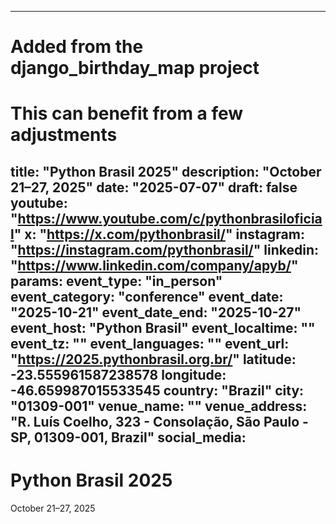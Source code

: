 
---
# Added from the django_birthday_map project
# This can benefit from a few adjustments
title: "Python Brasil 2025"
description: "October 21–27, 2025"
date: "2025-07-07"
draft: false
youtube: "https://www.youtube.com/c/pythonbrasiloficial"
x: "https://x.com/pythonbrasil/"
instagram: "https://instagram.com/pythonbrasil/"
linkedin: "https://www.linkedin.com/company/apyb/"
params:
  event_type: "in_person"
  event_category: "conference"
  event_date: "2025-10-21"
  event_date_end: "2025-10-27"
  event_host: "Python Brasil"
  event_localtime: ""
  event_tz: ""
  event_languages: ""
  event_url: "https://2025.pythonbrasil.org.br/"
  latitude: -23.555961587238578
  longitude: -46.659987015533545
  country: "Brazil"
  city: "01309-001"
  venue_name: ""
  venue_address: "R. Luís Coelho, 323 - Consolação, São Paulo - SP, 01309-001, Brazil"
  social_media:
---

# Python Brasil 2025

October 21–27, 2025
